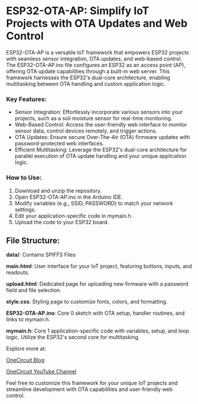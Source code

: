 # ESP32-OTA-AP: Simplify IoT Projects with OTA Updates and Web Control

ESP32-OTA-AP is a versatile IoT framework that empowers ESP32 projects with seamless sensor integration, OTA updates, and web-based control. The ESP32-OTA-AP.ino file configures an ESP32 as an access point (AP), offering OTA update capabilities through a built-in web server. This framework harnesses the ESP32's dual-core architecture, enabling multitasking between OTA handling and custom application logic.

### Key Features:

* Sensor Integration: Effortlessly incorporate various sensors into your projects, such as a soil moisture sensor for real-time monitoring.
* Web-Based Control: Access the user-friendly web interface to monitor sensor data, control devices remotely, and trigger actions.
* OTA Updates: Ensure secure Over-The-Air (OTA) firmware updates with password-protected web interfaces.
* Efficient Multitasking: Leverage the ESP32's dual-core architecture for parallel execution of OTA update handling and your unique application logic.

### How to Use:

1. Download and unzip the repository.
1. Open ESP32-OTA-AP.ino in the Arduino IDE.
1. Modify variables (e.g., SSID, PASSWORD) to match your network settings.
1. Edit your application-specific code in mymain.h.
1. Upload the code to your ESP32 board.

## File Structure:



**data/**: Contains SPIFFS Files

**main.html**: User interface for your IoT project, featuring buttons, inputs, and readouts.

**upload.html**: Dedicated page for uploading new firmware with a password field and file selection.

**style.css**: Styling page to customize fonts, colors, and formatting.

**ESP32-OTA-AP.ino**: Core 0 sketch with OTA setup, handler routines, and links to mymain.h.

**mymain.h**: Core 1 application-specific code with variables, setup, and loop logic. Utilize the ESP32's second core for multitasking.



Explore more at:

[OneCircuit Blog](https://onecircuit.blogspot.com/)

[OneCircuit YouTube Channel](https://youtube.com/@onecircuit-as)

Feel free to customize this framework for your unique IoT projects and streamline development with OTA capabilities and user-friendly web control.




